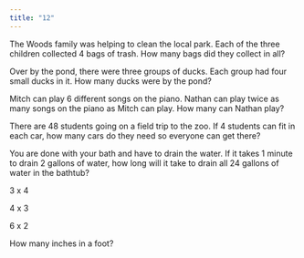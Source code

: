 ```yaml
---
title: "12"
---
```

The Woods family was helping to clean the local park. Each of the three children collected 4 bags of trash. How many bags did they collect in all?

Over by the pond, there were three groups of ducks. Each group had four small ducks in it. How many ducks were by the pond?

Mitch can play 6 different songs on the piano. Nathan can play twice as many songs on the piano as Mitch can play. How many can Nathan play?

There are 48 students going on a field trip to the zoo. If 4 students can fit in each car, how many cars do they need so everyone can get there?

You are done with your bath and have to drain the water. If it takes 1 minute to drain 2 gallons of water, how long will it take to drain all 24 gallons of water in the bathtub?

3 x 4

4 x 3

6 x 2

How many inches in a foot?

